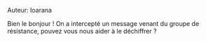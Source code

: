 Auteur: Ioarana

Bien le bonjour ! On a intercepté un message venant du groupe de résistance, pouvez vous nous aider à le déchiffrer ?
